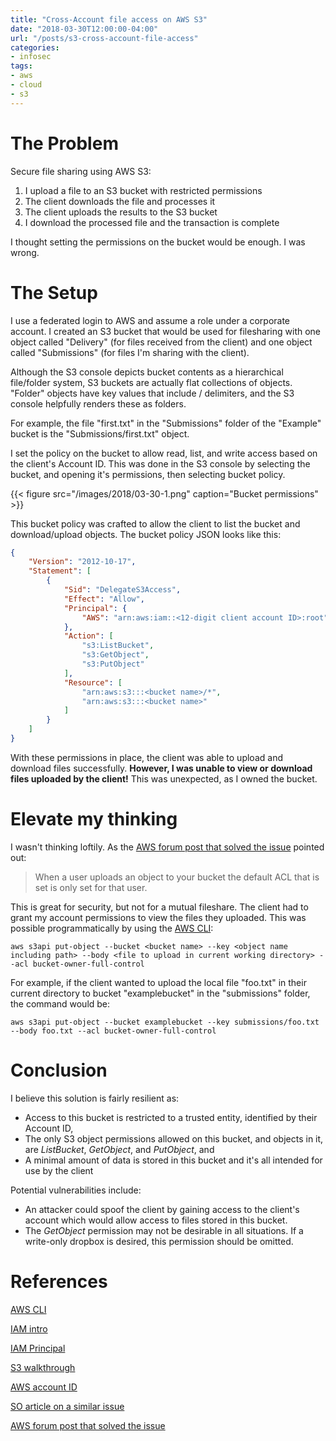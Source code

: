 ```yaml
---
title: "Cross-Account file access on AWS S3"
date: "2018-03-30T12:00:00-04:00"
url: "/posts/s3-cross-account-file-access"
categories:
- infosec
tags:
- aws
- cloud
- s3
---
```

# The Problem

Secure file sharing using AWS S3:

1. I upload a file to an S3 bucket with restricted permissions
2. The client downloads the file and processes it 
3. The client uploads the results to the S3 bucket
4. I download the processed file and the transaction is complete 

I thought setting the permissions on the bucket would be enough. I was wrong. 

# The Setup

I use a federated login to AWS and assume a role under a corporate account. I
created an S3 bucket that would be used for filesharing with one object called
"Delivery" (for files received from the client) and one object called
"Submissions" (for files I'm sharing with the client).

Although the S3 console depicts bucket contents as a hierarchical file/folder
system, S3 buckets are actually flat collections of objects. "Folder" objects
have key values that include / delimiters, and the S3 console helpfully
renders these as folders.

For example, the file "first.txt" in the "Submissions" folder of the "Example"
bucket is the "Submissions/first.txt" object.


I set the policy on the bucket to allow read, list, and write access based on
the client's Account ID. This was done in the S3 console by selecting the
bucket, and opening it's permissions, then selecting bucket policy.

{{< figure src="/images/2018/03-30-1.png" caption="Bucket permissions" >}}

This bucket policy was crafted to allow the client to list the bucket and
download/upload objects. The bucket policy JSON looks like this:

```json
{
    "Version": "2012-10-17",
    "Statement": [
        {
            "Sid": "DelegateS3Access",
            "Effect": "Allow",
            "Principal": {
                "AWS": "arn:aws:iam::<12-digit client account ID>:root"
            },
            "Action": [
                "s3:ListBucket",
                "s3:GetObject",
                "s3:PutObject"
            ],
            "Resource": [
                "arn:aws:s3:::<bucket name>/*",
                "arn:aws:s3:::<bucket name>"
            ]
        }
    ]
}
```

With these permissions in place, the client was able to upload and download
files successfully. **However, I was unable to view or download files uploaded
by the client!** This was unexpected, as I owned the bucket.

# Elevate my thinking

I wasn't thinking loftily. As the [AWS forum post that solved the issue][forum] pointed
out:

> When a user uploads an object to your bucket the default ACL that is set is
> only set for that user.

This is great for security, but not for a mutual fileshare. The client had to
grant my account permissions to view the files they uploaded. This was possible
programmatically by using the [AWS CLI]:

~~~
aws s3api put-object --bucket <bucket name> --key <object name including path> --body <file to upload in current working directory> --acl bucket-owner-full-control
~~~

For example, if the client wanted to upload the local file "foo.txt" in their
current directory to bucket "examplebucket" in the "submissions" folder, the
command would be:

`aws s3api put-object --bucket examplebucket --key submissions/foo.txt --body
foo.txt --acl bucket-owner-full-control`

# Conclusion

I believe this solution is fairly resilient as:

* Access to this bucket is restricted to a trusted entity, identified by their
  Account ID,
* The only S3 object permissions allowed on this bucket, and objects in it, are
  _ListBucket_, _GetObject_, and _PutObject_, and
* A minimal amount of data is stored in this bucket and it's all intended for
  use by the client

Potential vulnerabilities include:

* An attacker could spoof the client by gaining access to the client's account
  which would allow access to files stored in this bucket.
* The _GetObject_ permission may not be desirable in all situations. If a
  write-only dropbox is desired, this permission should be omitted.

# References

[AWS CLI]

[IAM intro]

[IAM Principal]

[S3 walkthrough]

[AWS account ID]

[SO article on a similar issue]

[AWS forum post that solved the issue][forum]



[AWS CLI]: https://aws.amazon.com/cli/ 
[IAM intro]: https://docs.aws.amazon.com/IAM/latest/UserGuide/intro-structure.html
[IAM Principal]: https://docs.aws.amazon.com/IAM/latest/UserGuide/reference_policies_elements_principal.html
[S3 walkthrough]: https://docs.aws.amazon.com/AmazonS3/latest/dev/walkthrough1.html
[AWS account ID]: https://docs.aws.amazon.com/general/latest/gr/acct-identifiers.html
[SO article on a similar issue]: https://stackoverflow.com/questions/22944054/cant-download-files-uploaded-by-shared-account-s3-bucket
[forum]: https://forums.aws.amazon.com/thread.jspa?messageID=524342&%20#524342
